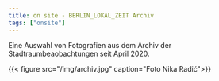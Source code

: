 ```yaml
---
title: on site - BERLIN_LOKAL_ZEIT Archiv
tags: ["onsite"]
---
```


Eine Auswahl von Fotografien aus dem Archiv der Stadtraumbeaobachtungen seit April 2020. 

{{< figure src="/img/archiv.jpg" caption="Foto Nika Radić">}}